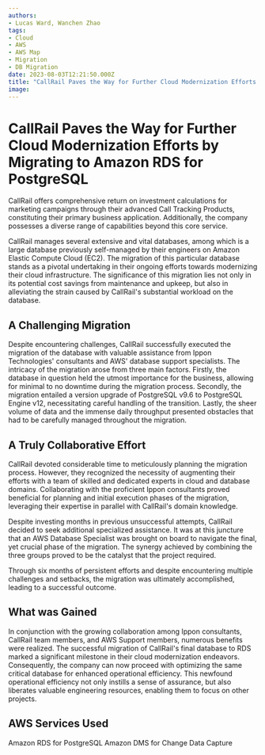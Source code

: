```yaml
---
authors:
- Lucas Ward, Wanchen Zhao
tags:
- Cloud
- AWS
- AWS Map
- Migration
- DB Migration
date: 2023-08-03T12:21:50.000Z
title: "CallRail Paves the Way for Further Cloud Modernization Efforts by Migrating to Amazon RDS for PostgreSQL"
image:
---
```


# CallRail Paves the Way for Further Cloud Modernization Efforts by Migrating to Amazon RDS for PostgreSQL

CallRail offers comprehensive return on investment calculations for marketing campaigns through their advanced Call Tracking Products, constituting their primary business application. Additionally, the company possesses a diverse range of capabilities beyond this core service. 

CallRail manages several extensive and vital databases, among which is a large database previously self-managed by their engineers on Amazon Elastic Compute Cloud (EC2). The migration of this particular database stands as a pivotal undertaking in their ongoing efforts towards modernizing their cloud infrastructure. The significance of this migration lies not only in its potential cost savings from maintenance and upkeep, but also in alleviating the strain caused by CallRail's substantial workload on the database.

## A Challenging Migration

Despite encountering challenges, CallRail successfully executed the migration of the database with valuable assistance from Ippon Technologies' consultants and AWS' database support specialists. The intricacy of the migration arose from three main factors. Firstly, the database in question held the utmost importance for the business, allowing for minimal to no downtime during the migration process. Secondly, the migration entailed a version upgrade of PostgreSQL v9.6 to PostgreSQL Engine v12, necessitating careful handling of the transition. Lastly, the sheer volume of data and the immense daily throughput presented obstacles that had to be carefully managed throughout the migration.

## A Truly Collaborative Effort

CallRail devoted considerable time to meticulously planning the migration process. However, they recognized the necessity of augmenting their efforts with a team of skilled and dedicated experts in cloud and database domains. Collaborating with the proficient Ippon consultants proved beneficial for planning and initial execution phases of the migration, leveraging their expertise in parallel with CallRail's domain knowledge.

Despite investing months in previous unsuccessful attempts, CallRail decided to seek additional specialized assistance. It was at this juncture that an AWS Database Specialist was brought on board to navigate the final, yet crucial phase of the migration. The synergy achieved by combining the three groups proved to be the catalyst that the project required.

Through six months of persistent efforts and despite encountering multiple challenges and setbacks, the migration was ultimately accomplished, leading to a successful outcome.

## What was Gained

In conjunction with the growing collaboration among Ippon consultants, CallRail team members, and AWS Support members, numerous benefits were realized. The successful migration of CallRail's final database to RDS marked a significant milestone in their cloud modernization endeavors. Consequently, the company can now proceed with optimizing the same critical database for enhanced operational efficiency. This newfound operational efficiency not only instills a sense of assurance, but also liberates valuable engineering resources, enabling them to focus on other projects.

## AWS Services Used

Amazon RDS for PostgreSQL
Amazon DMS for Change Data Capture